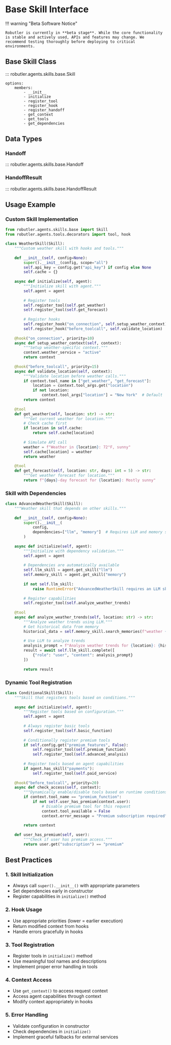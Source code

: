 # Base Skill Interface

!!! warning "Beta Software Notice"  

    Robutler is currently in **beta stage**. While the core functionality is stable and actively used, APIs and features may change. We recommend testing thoroughly before deploying to critical environments.

## Base Skill Class

::: robutler.agents.skills.base.Skill

    options:
        members:
            - __init__
            - initialize
            - register_tool
            - register_hook
            - register_handoff
            - get_context
            - get_tools
            - get_dependencies

## Data Types

### Handoff

::: robutler.agents.skills.base.Handoff

### HandoffResult

::: robutler.agents.skills.base.HandoffResult

## Usage Example

### Custom Skill Implementation

```python
from robutler.agents.skills.base import Skill
from robutler.agents.tools.decorators import tool, hook

class WeatherSkill(Skill):
    """Custom weather skill with hooks and tools."""
    
    def __init__(self, config=None):
        super().__init__(config, scope="all")
        self.api_key = config.get("api_key") if config else None
        self.cache = {}
    
    async def initialize(self, agent):
        """Initialize skill with agent."""
        self.agent = agent
        
        # Register tools
        self.register_tool(self.get_weather)
        self.register_tool(self.get_forecast)
        
        # Register hooks
        self.register_hook("on_connection", self.setup_weather_context)
        self.register_hook("before_toolcall", self.validate_location)
    
    @hook("on_connection", priority=10)
    async def setup_weather_context(self, context):
        """Setup weather-specific context."""
        context.weather_service = "active"
        return context
    
    @hook("before_toolcall", priority=15)
    async def validate_location(self, context):
        """Validate location before weather calls."""
        if context.tool_name in ["get_weather", "get_forecast"]:
            location = context.tool_args.get("location")
            if not location:
                context.tool_args["location"] = "New York"  # Default
        return context
    
    @tool
    def get_weather(self, location: str) -> str:
        """Get current weather for location."""
        # Check cache first
        if location in self.cache:
            return self.cache[location]
        
        # Simulate API call
        weather = f"Weather in {location}: 72°F, sunny"
        self.cache[location] = weather
        return weather
    
    @tool
    def get_forecast(self, location: str, days: int = 5) -> str:
        """Get weather forecast for location."""
        return f"{days}-day forecast for {location}: Mostly sunny"
```

### Skill with Dependencies

```python
class AdvancedWeatherSkill(Skill):
    """Weather skill that depends on other skills."""
    
    def __init__(self, config=None):
        super().__init__(
            config,
            dependencies=["llm", "memory"]  # Requires LLM and memory skills
        )
    
    async def initialize(self, agent):
        """Initialize with dependency validation."""
        self.agent = agent
        
        # Dependencies are automatically available
        self.llm_skill = agent.get_skill("llm")
        self.memory_skill = agent.get_skill("memory")
        
        if not self.llm_skill:
            raise RuntimeError("AdvancedWeatherSkill requires an LLM skill")
        
        # Register capabilities
        self.register_tool(self.analyze_weather_trends)
    
    @tool
    async def analyze_weather_trends(self, location: str) -> str:
        """Analyze weather trends using LLM."""
        # Get historical data from memory
        historical_data = self.memory_skill.search_memories(f"weather {location}")
        
        # Use LLM to analyze trends
        analysis_prompt = f"Analyze weather trends for {location}: {historical_data}"
        result = await self.llm_skill.complete([
            {"role": "user", "content": analysis_prompt}
        ])
        
        return result
```

### Dynamic Tool Registration

```python
class ConditionalSkill(Skill):
    """Skill that registers tools based on conditions."""
    
    async def initialize(self, agent):
        """Register tools based on configuration."""
        self.agent = agent
        
        # Always register basic tools
        self.register_tool(self.basic_function)
        
        # Conditionally register premium tools
        if self.config.get("premium_features", False):
            self.register_tool(self.premium_function)
            self.register_tool(self.advanced_analysis)
        
        # Register tools based on agent capabilities
        if agent.has_skill("payments"):
            self.register_tool(self.paid_service)
    
    @hook("before_toolcall", priority=20)
    async def check_access(self, context):
        """Dynamically enable/disable tools based on runtime conditions."""
        if context.tool_name == "premium_function":
            if not self.user_has_premium(context.user):
                # Disable premium tool for this request
                context.tool_available = False
                context.error_message = "Premium subscription required"
        
        return context
    
    def user_has_premium(self, user):
        """Check if user has premium access."""
        return user.get("subscription") == "premium"
```

## Best Practices

### 1. Skill Initialization
- Always call `super().__init__()` with appropriate parameters
- Set dependencies early in constructor
- Register capabilities in `initialize()` method

### 2. Hook Usage
- Use appropriate priorities (lower = earlier execution)
- Return modified context from hooks
- Handle errors gracefully in hooks

### 3. Tool Registration  
- Register tools in `initialize()` method
- Use meaningful tool names and descriptions
- Implement proper error handling in tools

### 4. Context Access
- Use `get_context()` to access request context
- Access agent capabilities through context
- Modify context appropriately in hooks

### 5. Error Handling
- Validate configuration in constructor
- Check dependencies in `initialize()`
- Implement graceful fallbacks for external services 